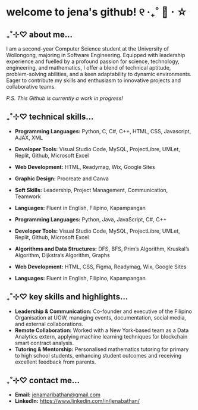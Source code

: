 # welcome to jena's github! ୧ ‧₊˚ 🍓 ⋅ ☆

## ₊˚⊹♡ about me...
I am a second-year Computer Science student at the University of Wollongong, majoring in Software Engineering. Equipped with leadership experience and fuelled by a profound passion for science, technology, engineering, and mathematics, I offer a blend of technical aptitude, problem-solving abilities, and a keen adaptability to dynamic environments. Eager to contribute my skills and enthusiasm to innovative projects and collaborative teams. 

*P.S. This Github is currently a work in progress!*

## ₊˚⊹♡ technical skills...
- **Programming Languages:** Python, C, C#, C++, HTML, CSS, Javascript, AJAX, XML
- **Developer Tools:** Visual Studio Code, MySQL, ProjectLibre, UMLet, Replit, Github, Microsoft Excel
- **Web Development:** HTML, Readymag, Wix, Google Sites
- **Graphic Design:** Procreate and Canva
- **Soft Skills:** Leadership, Project Management, Communication, Teamwork
- **Languages:** Fluent in English, Filipino, Kapampangan

- **Programming Languages:** Python, Java, JavaScript, C#, C++
- **Developer Tools:** Visual Studio Code, MySQL, ProjectLibre, UMLet, Replit, Github, Microsoft Excel
- **Algorithms and Data Structures:** DFS, BFS, Prim’s Algorithm, Kruskal’s Algorithm, Dijkstra’s Algorithm, Graphs
- **Web Development:** HTML, CSS, Figma, Readymag, Wix, Google Sites
- **Languages:** Fluent in English, Filipino, Kapampangan

## ₊˚⊹♡ key skills and highlights...
- **Leadership & Communication:** Co-founder and executive of the Filipino Organisation at UOW, managing events, documentation, social media, and external collaborations.
- **Remote Collaboration:** Worked with a New York-based team as a Data Analytics extern, applying machine learning techniques for blockchain smart contract analysis.
- **Tutoring & Mentorship:** Personalised mathematics tutoring for primary to high school students, enhancing student outcomes and receiving excellent feedback from parents.

## ₊˚⊹♡ contact me...
- **Email:** jenamaribathan@gmail.com
- **LinkedIn:** https://www.linkedin.com/in/jenabathan/
